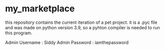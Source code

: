 # my_marketplace

this repository contains the current iteration of a pet project.
it is a .pyc file and was made on python version 3.9, so a pyhton compiler is needed to run this program.

Admin Username : Siddy
Admin Password : iamthepassword
